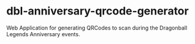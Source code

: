 # dbl-anniversary-qrcode-generator
Web Application for generating QRCodes to scan during the Dragonball Legends Anniversary events.
